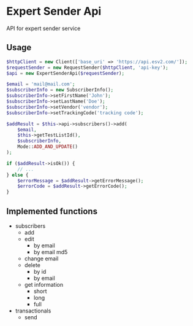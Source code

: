 Expert Sender Api
=================

API for expert sender service

## Usage

```php
$httpClient = new Client(['base_uri' => 'https://api.esv2.com/']);
$requestSender = new RequestSender($httpClient, 'api-key');
$api = new ExpertSenderApi($requestSender);

$email = 'mail@mail.com';
$subscriberInfo = new SubscriberInfo();
$subscriberInfo->setFirstName('John');
$subscriberInfo->setLastName('Doe');
$subscriberInfo->setVendor('vendor');
$subscriberInfo->setTrackingCode('tracking code');

$addResult = $this->api->subscribers()->add(
    $email,
    $this->getTestListId(),
    $subscriberInfo,
    Mode::ADD_AND_UPDATE()
);

if ($addResult->isOk()) {
    // ...
} else {
    $errorMessage = $addResult->getErrorMessage();
    $errorCode = $addResult->getErrorCode();
}
```

## Implemented functions

* subscribers
    * add
    * edit
        * by email
        * by email md5
    * change email
    * delete 
        * by id
        * by email
    * get information
        * short
        * long
        * full
* transactionals
    * send
